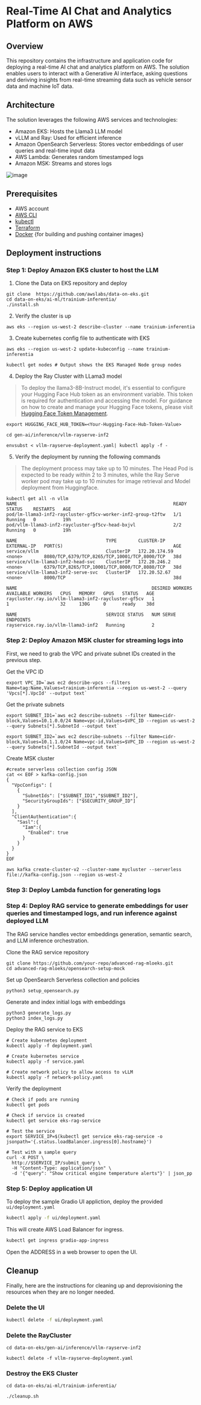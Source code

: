 # Real-Time AI Chat and Analytics Platform on AWS

## Overview

This repository contains the infrastructure and application code for deploying a real-time AI chat and analytics platform on AWS. The solution enables users to interact with a Generative AI interface, asking questions and deriving insights from real-time streaming data such as vehicle sensor data and machine IoT data.

## Architecture

The solution leverages the following AWS services and technologies:

- Amazon EKS: Hosts the Llama3 LLM model
- vLLM and Ray: Used for efficient inference
- Amazon OpenSearch Serverless: Stores vector embeddings of user queries and real-time input data
- AWS Lambda: Generates random timestamped logs
- Amazon MSK: Streams and stores logs


![image](/arag-doeks.jpg)


## Prerequisites

- AWS account
- [AWS CLI](https://docs.aws.amazon.com/cli/latest/userguide/getting-started-install.html)
- [kubectl](https://kubernetes.io/docs/tasks/tools/#kubectl)
- [Terraform](https://learn.hashicorp.com/tutorials/terraform/install-cli)
- [Docker](https://docs.docker.com/engine/install/) {for building and pushing container images}

## Deployment instructions

### Step 1: Deploy Amazon EKS cluster to host the LLM

1. Clone the Data on EKS repository and deploy

```
git clone  https://github.com/awslabs/data-on-eks.git
cd data-on-eks/ai-ml/trainium-inferentia/
./install.sh
```

2. Verify the cluster is up

```
aws eks --region us-west-2 describe-cluster --name trainium-inferentia
```

3. Create kubernetes config file to authenticate with EKS

```
aws eks --region us-west-2 update-kubeconfig --name trainium-inferentia

kubectl get nodes # Output shows the EKS Managed Node group nodes
```

4. Deploy the Ray Cluster with LLama3 model

>To deploy the llama3-8B-Instruct model, it's essential to configure your Hugging Face Hub token as an environment variable. This token is required for authentication and accessing the model. For guidance on how to create and manage your Hugging Face tokens, please visit [Hugging Face Token Management](https://huggingface.co/docs/hub/security-tokens).

```
export HUGGING_FACE_HUB_TOKEN=<Your-Hugging-Face-Hub-Token-Value>

cd gen-ai/inference/vllm-rayserve-inf2

envsubst < vllm-rayserve-deployment.yaml| kubectl apply -f -
```
5. Verify the deployment by running the following commands

> The deployment process may take up to 10 minutes. The Head Pod is expected to be ready within 2 to 3 minutes, while the Ray Serve worker pod may take up to 10 minutes for image retrieval and Model deployment from Huggingface.

```
kubectl get all -n vllm
NAME                                                          READY   STATUS    RESTARTS   AGE
pod/lm-llama3-inf2-raycluster-gf5cv-worker-inf2-group-t2ftw   1/1     Running   0          19h
pod/vllm-llama3-inf2-raycluster-gf5cv-head-bxjvl              2/2     Running   0          19h

NAME                                 TYPE        CLUSTER-IP      EXTERNAL-IP   PORT(S)                                         AGE
service/vllm                         ClusterIP   172.20.174.59   <none>        8080/TCP,6379/TCP,8265/TCP,10001/TCP,8000/TCP   38d
service/vllm-llama3-inf2-head-svc    ClusterIP   172.20.246.2    <none>        6379/TCP,8265/TCP,10001/TCP,8000/TCP,8080/TCP   38d
service/vllm-llama3-inf2-serve-svc   ClusterIP   172.20.52.67    <none>        8000/TCP                                        38d

NAME                                                  DESIRED WORKERS   AVAILABLE WORKERS   CPUS   MEMORY   GPUS   STATUS   AGE
raycluster.ray.io/vllm-llama3-inf2-raycluster-gf5cv   1                 1                   32     130G     0      ready    38d

NAME                                 SERVICE STATUS   NUM SERVE ENDPOINTS
rayservice.ray.io/vllm-llama3-inf2   Running          2
```

### Step 2: Deploy Amazon MSK cluster for streaming logs into

First, we need to grab the VPC and private subnet IDs created in the previous step.

Get the VPC ID
```
export VPC_ID=`aws ec2 describe-vpcs --filters Name=tag:Name,Values=trainium-inferentia --region us-west-2 --query 'Vpcs[*].VpcId' --output text`
```

Get the private subnets
```
export SUBNET_ID1=`aws ec2 describe-subnets --filter Name=cidr-block,Values=10.1.0.0/24 Name=vpc-id,Values=$VPC_ID --region us-west-2 --query Subnets[*].SubnetId --output text`

export SUBNET_ID2=`aws ec2 describe-subnets --filter Name=cidr-block,Values=10.1.1.0/24 Name=vpc-id,Values=$VPC_ID --region us-west-2 --query Subnets[*].SubnetId --output text`
```

Create MSK cluster
```
#create serverless collection config JSON
cat << EOF > kafka-config.json
{
  "VpcConfigs": [
    {
      "SubnetIds": ["$SUBNET_ID1","$SUBNET_ID2"],
      "SecurityGroupIds": ["$SECURITY_GROUP_ID"]
    }
  ],
  "ClientAuthentication":{
    "Sasl":{
      "Iam":{
        "Enabled": true
      }
    }
  }
}
EOF

aws kafka create-cluster-v2 --cluster-name mycluster --serverless file://kafka-config.json --region us-west-2
```


### Step 3: Deploy Lambda function for generating logs
### Step 4: Deploy RAG service to generate embeddings for user queries and timestamped logs, and run inference against deployed LLM

The RAG service handles vector embeddings generation, semantic search, and LLM inference orchestration.

Clone the RAG service repository

```    
git clone https://github.com/your-repo/advanced-rag-mloeks.git
cd advanced-rag-mloeks/opensearch-setup-mock
```
    
Set up OpenSearch Serverless collection and policies

```    
python3 setup_opensearch.py
```
    
Generate and index initial logs with embeddings

``` 
python3 generate_logs.py
python3 index_logs.py
```
    
Deploy the RAG service to EKS
```
# Create kubernetes deployment
kubectl apply -f deployment.yaml
```

```
# Create kubernetes service
kubectl apply -f service.yaml
```

```
# Create network policy to allow access to vLLM
kubectl apply -f network-policy.yaml
```
    
Verify the deployment

```    
# Check if pods are running
kubectl get pods
```

```
# Check if service is created
kubectl get service eks-rag-service
```
```
# Test the service
export SERVICE_IP=$(kubectl get service eks-rag-service -o jsonpath='{.status.loadBalancer.ingress[0].hostname}')
```
```
# Test with a sample query
curl -X POST \
  http://$SERVICE_IP/submit_query \
  -H "Content-Type: application/json" \
  -d '{"query": "Show critical engine temperature alerts"}' | json_pp
```
    





### Step 5: Deploy application UI

To deploy the sample Gradio UI appliction, deploy the provided `ui/deployment.yaml`

```sh
kubectl apply -f ui/deployment.yaml
```

This will create AWS Load Balancer for ingress.

```sh
kubectl get ingress gradio-app-ingress
```
Open the ADDRESS in a web browser to open the UI.



## Cleanup
Finally, here are the instructions for cleaning up and deprovisioning the resources when they are no longer needed.

### Delete the UI

```sh
kubectl delete -f ui/deployment.yaml
```

### Delete the RayCluster
```
cd data-on-eks/gen-ai/inference/vllm-rayserve-inf2

kubectl delete -f vllm-rayserve-deployment.yaml
```

### Destroy the EKS Cluster
```
cd data-on-eks/ai-ml/trainium-inferentia/

./cleanup.sh
```